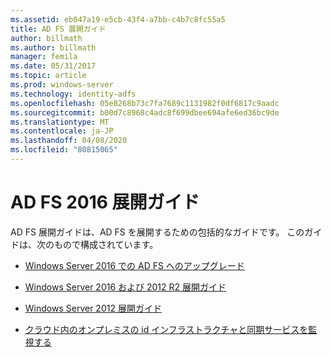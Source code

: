 ```yaml
---
ms.assetid: eb047a19-e5cb-43f4-a7bb-c4b7c8fc55a5
title: AD FS 展開ガイド
author: billmath
ms.author: billmath
manager: femila
ms.date: 05/31/2017
ms.topic: article
ms.prod: windows-server
ms.technology: identity-adfs
ms.openlocfilehash: 05e8268b73c7fa7689c1131982f0df6817c9aadc
ms.sourcegitcommit: b00d7c8968c4adc8f699dbee694afe6ed36bc9de
ms.translationtype: MT
ms.contentlocale: ja-JP
ms.lasthandoff: 04/08/2020
ms.locfileid: "80815065"
---
```

# <a name="ad-fs-2016-deployment-guide"></a>AD FS 2016 展開ガイド


AD FS 展開ガイドは、AD FS を展開するための包括的なガイドです。  このガイドは、次のもので構成されています。

  
* [Windows Server 2016 での AD FS へのアップグレード](Upgrading-to-AD-FS-in-Windows-Server-2016.md)  

* [Windows Server 2016 および 2012 R2 展開ガイド](Windows-Server-2012-R2-AD-FS-Deployment-Guide.md)

* [Windows Server 2012 展開ガイド](Windows-Server-2012-AD-FS-Deployment-Guide.md)

* [クラウド内のオンプレミスの id インフラストラクチャと同期サービスを監視する](https://azure.microsoft.com/documentation/articles/active-directory-aadconnect-health)
  

